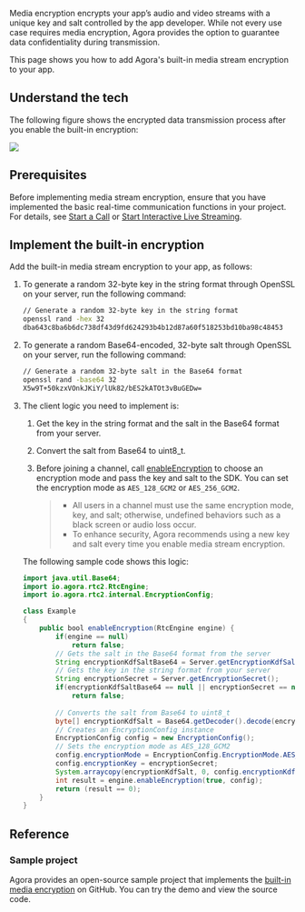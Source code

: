 Media encryption encrypts your app’s audio and video streams with a unique key and salt controlled by the app developer. While not every use case requires media encryption, Agora provides the option to guarantee data confidentiality during transmission. 

This page shows you how to add Agora's built-in media stream encryption to your app.

## Understand the tech

The following figure shows the encrypted data transmission process after you enable the built-in encryption:

![](https://web-cdn.agora.io/docs-files/1629718238345)

## Prerequisites

Before implementing media stream encryption, ensure that you have implemented the basic real-time communication functions in your project. For details, see [Start a Call](start_call_android) or [Start Interactive Live Streaming](start_live_android).

## Implement the built-in encryption

Add the built-in media stream encryption to your app, as follows:

1. To generate a random 32-byte key in the string format through OpenSSL on your server, run the following command:

   ```bash
   // Generate a random 32-byte key in the string format
   openssl rand -hex 32
   dba643c8ba6b6dc738df43d9fd624293b4b12d87a60f518253bd10ba98c48453
   ```

2. To generate a random Base64-encoded, 32-byte salt through OpenSSL on your server, run the following command:

   ```bash
   // Generate a random 32-byte salt in the Base64 format
   openssl rand -base64 32
   X5w9T+50kzxVOnkJKiY/lUk82/bES2kATOt3vBuGEDw=
   ```

3. The client logic you need to implement is:

   1. Get the key in the string format and the salt in the Base64 format from your server.
   
   2. Convert the salt from Base64 to uint8_t.

   3. Before joining a channel, call [enableEncryption]() to choose an encryption mode and pass the key and salt to the SDK. You can set the encryption mode as `AES_128_GCM2` or `AES_256_GCM2`.

      > - All users in a channel must use the same encryption mode, key, and salt; otherwise, undefined behaviors such as a black screen or audio loss occur.
      > - To enhance security, Agora recommends using a new key and salt every time you enable media stream encryption.
   
   The following sample code shows this logic:
   
   ```java
   import java.util.Base64;
   import io.agora.rtc2.RtcEngine;
   import io.agora.rtc2.internal.EncryptionConfig;
   
   class Example
   {
       public bool enableEncryption(RtcEngine engine) {
           if(engine == null)
               return false;
           // Gets the salt in the Base64 format from the server
           String encryptionKdfSaltBase64 = Server.getEncryptionKdfSaltBase64();
           // Gets the key in the string format from your server
           String encryptionSecret = Server.getEncryptionSecret();
           if(encryptionKdfSaltBase64 == null || encryptionSecret == null)
               return false;
         
           // Converts the salt from Base64 to uint8_t
           byte[] encryptionKdfSalt = Base64.getDecoder().decode(encryptionKdfSaltBase64);
           // Creates an EncryptionConfig instance
           EncryptionConfig config = new EncryptionConfig();
           // Sets the encryption mode as AES_128_GCM2
           config.encryptionMode = EncryptionConfig.EncryptionMode.AES_128_GCM2;
           config.encryptionKey = encryptionSecret;
           System.arraycopy(encryptionKdfSalt, 0, config.encryptionKdfSalt, 0, config.encryptionKdfSalt.length);
           int result = engine.enableEncryption(true, config);
           return (result == 0);
       }
   }
   ```

## Reference

### Sample project

Agora provides an open-source sample project that implements the [built-in media encryption](https://github.com/AgoraIO/API-Examples/blob/dev/3.6.200/Android/APIExample/app/src/main/java/io/agora/api/example/examples/advanced/ChannelEncryption.java) on GitHub. You can try the demo and view the source code.
